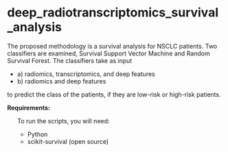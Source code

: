 # deep_radiotranscriptomics_survival_analysis

The proposed methodology is a survival analysis for NSCLC patients. Two classifiers are examined, Survival Support Vector Machine and Random Survival Forest. The classifiers take as input 
<ul>
  <li>a) radiomics, transcriptomics, and deep features</li> 
  <li>b) radiomics and deep features </li>
 </ul>
 
 to predict the class of the patients, if they are low-risk or high-risk patients. 


<b>Requirements:</b> 
<ul>
To run the scripts, you will need: 
<ul>
 <li>Python</li> 
 <li>scikit-survival (open source)</li> 
</ul>
</ul>  
